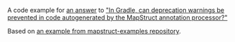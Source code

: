 A code example for [an answer](https://stackoverflow.com/a/68681784/4494577) to ["In Gradle, can deprecation warnings be prevented in code autogenerated by the MapStruct annotation processor?"](https://stackoverflow.com/q/68417327/4494577)

Based on [an example from mapstruct-examples repository](https://github.com/mapstruct/mapstruct-examples/tree/4fb3d478a6855b5a33d9ce57601c13cf46364877/mapstruct-on-gradle).
